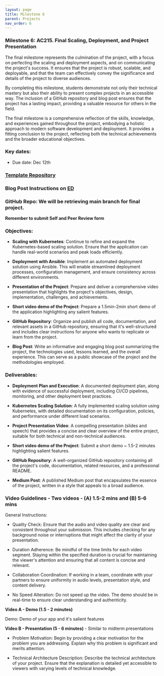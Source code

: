 ```yaml
---
layout: page
title: Milestone 6
parent: Projects
nav_order: 6
---
```

### Milestone 6: AC215. Final Scaling, Deployment, and Project Presentation

The final milestone represents the culmination of the project, with a focus on perfecting the scaling and deployment aspects, and on communicating the project's success. It ensures that the project is robust, scalable, and deployable, and that the team can effectively convey the significance and details of the project to diverse audiences. 

By completing this milestone, students demonstrate not only their technical mastery but also their ability to present complex projects in an accessible way. The inclusion of a GitHub repository and blog post ensures that the project has a lasting impact, providing a valuable resource for others in the field.

The final milestone is a comprehensive reflection of the skills, knowledge, and experiences gained throughout the project, embodying a holistic approach to modern software development and deployment. It provides a fitting conclusion to the project, reflecting both the technical achievements and the broader educational objectives.

### Key dates:

- Due date: Dec 12th
 

### [Template Repository](https://github.com/ac2152023/ac2152023_template/)

### Blog Post Instructions on [ED](https://edstem.org/us/courses/42775/discussion/3947692)

### GitHub Repo: We will be retrieving main branch for final project.

**Remember to submit Self and Peer Review form**


### Objectives:

- **Scaling with Kubernetes**: Continue to refine and expand the Kubernetes-based scaling solution. Ensure that the application can handle real-world scenarios and peak loads efficiently.

- **Deployment with Ansible**: Implement an automated deployment solution using Ansible. This will enable streamlined deployment processes, configuration management, and ensure consistency across different environments.

- **Presentation of the Project**: Prepare and deliver a comprehensive video presentation that highlights the project's objectives, design, implementation, challenges, and achievements. 

- **Short video demo of the Project**: Prepare a 1.5min-2min short demo of the application highlighting any salient features.

- **GitHub Repository**: Organize and publish all code, documentation, and relevant assets in a GitHub repository, ensuring that it's well-structured and includes clear instructions for anyone who wants to replicate or learn from the project.

- **Blog Post**: Write an informative and engaging blog post summarizing the project, the technologies used, lessons learned, and the overall experience. This can serve as a public showcase of the project and the methodologies employed.

### Deliverables:

- **Deployment Plan and Execution**: A documented deployment plan, along with evidence of successful deployment, including CI/CD pipelines, monitoring, and other deployment best practices.

- **Kubernetes Scaling Solution**: A fully implemented scaling solution using Kubernetes, with detailed documentation on its configuration, policies, and performance under different load scenarios.

- **Project Presentation Video**: A compelling presentation (slides and speech) that provides a concise and clear overview of the entire project, suitable for both technical and non-technical audiences.

- **Short video demo of the Project**: Submit a short demo ~ 1.5-2 minutes highlighting salient features.

- **GitHub Repository**: A well-organized GitHub repository containing all the project's code, documentation, related resources, and a professional README.

- **Medium Post**: A published Medium post that encapsulates the essence of the project, written in a style that appeals to a broad audience.

### Video Guidelines - Two videos - (A) 1.5-2 mins and (B) 5-6 mins 

General Instructions:

- Quality Check: Ensure that the audio and video quality are clear and consistent throughout your submission. This includes checking for any background noise or interruptions that might affect the clarity of your presentation.

- Duration Adherence: Be mindful of the time limits for each video segment. Staying within the specified duration is crucial for maintaining the viewer's attention and ensuring that all content is concise and relevant.

- Collaboration Coordination: If working in a team, coordinate with your partners to ensure uniformity in audio levels, presentation style, and content delivery.

- No Speed Alteration: Do not speed up the video. The demo should be in real-time to ensure clear understanding and authenticity.

**Video A - Demo (1.5 - 2 minutes)**

Demo: Demo of your app and it's salient features


**Video B - Presentation (5 - 6 minutes)** - Similar to midterm presentations

- Problem Motivation: Begin by providing a clear motivation for the problem you are addressing. Explain why this problem is significant and merits attention.

- Technical Architecture Description: Describe the technical architecture of your project. Ensure that the explanation is detailed yet accessible to viewers with varying levels of technical knowledge.